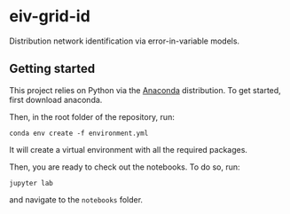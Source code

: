 # eiv-grid-id
Distribution network identification via error-in-variable models.

## Getting started
This project relies on Python via the [Anaconda](https://www.anaconda.com/products/individual) distribution.
To get started, first download anaconda. 

Then, in the root folder of the repository, run:
``` shell script
conda env create -f environment.yml
```
It will create a virtual environment with all the required packages.

Then, you are ready to check out the notebooks. To do so, run:
``` shell script
jupyter lab
```
and navigate to the `notebooks` folder. 

